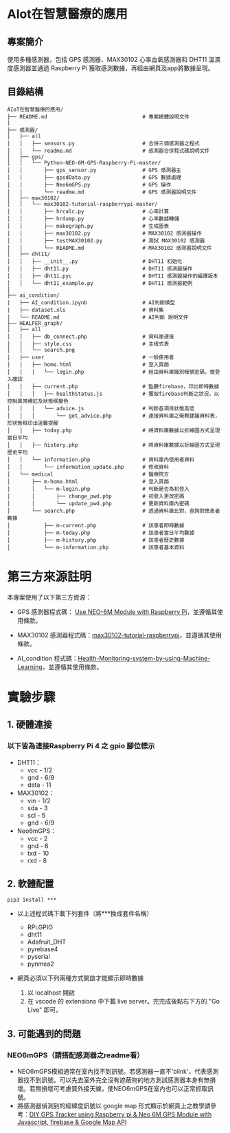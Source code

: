 # AIot在智慧醫療的應用

## 專案簡介
使用多種感測器，包括 GPS 感測器、MAX30102 心率血氧感測器和 DHT11 溫濕度感測器並通過 Raspberry Pi 獲取感測數據，再經由網頁及app將數據呈現。

## 目錄結構
```plaintext
AIoT在智慧醫療的應用/
├── README.md                               # 專案總體說明文件
|
├── 感測器/
│   ├── all
│   │   ├── sensors.py                      # 合併三個感測器之程式
│   │   └── readme.md                       # 感測器合併程式碼說明文件
│   ├── gps/
│   │   └── Python-NEO-6M-GPS-Raspberry-Pi-master/
│   │       ├── gps_sensor.py               # GPS 感測器主
│   │       ├── gpsdData.py                 # GPS 數據處理
│   │       ├── Neo6mGPS.py                 # GPS 操作
│   │       └── readme.md                   # GPS 感測器說明文件
│   ├── max30102/
│   │   └── max30102-tutorial-raspberrypi-master/
│   │       ├── hrcalc.py                   # 心率計算
│   │       ├── hrdump.py                   # 心率數據轉儲
│   │       ├── makegraph.py                # 生成圖表
│   │       ├── max30102.py                 # MAX30102 感測器操作
│   │       ├── testMAX30102.py             # 測試 MAX30102 感測器
│   │       └── README.md                   # MAX30102 感測器說明文件
│   ├── dht11/
│   │   ├── __init__.py                     # DHT11 初始化
│   │   ├── dht11.py                        # DHT11 感測器操作
│   │   ├── dht11.pyc                       # DHT11 感測器操作的編譯版本
│   │   └── dht11_example.py                # DHT11 感測器範例
|
├── ai_condition/
|   ├── AI_condition.ipynb                  # AI判斷模型
|   ├── dataset.xls                         # 資料集
│   └── README.md                           # AI判斷 說明文件
├── HEALPER_graph/
│   ├── all                     
│   │   ├── db_connect.php                  # 資料庫連接
│   │   ├── style.css                       # 主樣式表
│   │   └── search.png              
│   ├── user                                # 一般使用者                
│   │   ├── home.html                       # 登入頁面
│   │   │   └── login.php                   # 經由資料庫識別帳號密碼，做登入確認
│   │   ├── current.php                     # 監聽firebase，印出即時數據
│   │   │   ├── healthStatus.js             # 獲取firebase判斷之狀況，以控制異常標紅及狀態框變色
│   │   │   └── advice.js                   # 判斷各項目狀態高低
│   │   │       └── get_advice.php          # 連接資料庫之衛教建議資料表，於狀態框印出溫馨提醒
│   │   ├── today.php                       # 將資料庫數據以折線圖方式呈現當日平均
│   │   ├── history.php                     # 將資料庫數據以折線圖方式呈現歷史平均
│   │   └── information.php                 # 資料庫內使用者資料
│   │       └── information_update.php      # 修改資料
│   └── medical                             # 醫療院方
│       ├── m-home.html                     # 登入頁面
│       │   └── m-login.php                 # 判斷是否為初登入
│       │       ├── change_pwd.php          # 初登入更改密碼
│       │       └── update_pwd.php          # 更新資料庫內密碼
│       └── search.php                      # 透過資料庫比對，查詢對應患者數據
│           ├── m-current.php               # 該患者即時數據
│           ├── m-today.php                 # 該患者當日平均數據
│           ├── m-history.php               # 該患者歷史數據
│           └── m-information.php           # 該患者基本資料

```

# 第三方來源註明
本專案使用了以下第三方資源：
* GPS 感測器程式碼： [Use NEO-6M Module with Raspberry Pi](https://sparklers-the-makers.github.io/blog/robotics/use-neo-6m-module-with-raspberry-pi/)，並遵循其使用條款。

* MAX30102 感測器程式碼：[max30102-tutorial-raspberrypi](https://github.com/vrano714/max30102-tutorial-raspberrypi)，並遵循其使用條款。

* AI_condition 程式碼：[Health-Monitoring-system-by-using-Machine-Learning](https://github.com/Ramyadeveloper59/Health-Monitoring-system-by-using-Machine-Learning)，並遵循其使用條款。
# 實驗步驟

## 1. 硬體連接
### 以下皆為連接Raspberry Pi 4 之 gpio 腳位標示
* DHT11：
    * vcc - 1/2
    * gnd - 6/9
    * data - 11
* MAX30102：
    * vin - 1/2 
    * sda - 3 
    * scl - 5 
    * gnd - 6/9
* Neo6mGPS：
    * vcc - 2
    * gnd - 6
    * txd - 10
    * rxd - 8


## 2. 軟體配置
``` 
pip3 install ***
```
* 以上述程式碼下載下列套件（將***換成套件名稱）
    * RPi.GPIO
    * dht11
    * Adafruit_DHT
    * pyrebase4
    * pyserial
    * pynmea2


* 網頁必須以下列兩種方式開啟才能顯示即時數據
    1. 以 localhost 開啟
    2. 在 vscode 的 extensions 中下載 live server。完完成後點右下方的 "Go Live" 即可。


## 3. 可能遇到的問題
### NEO6mGPS（請搭配感測器之readme看）
* NEO6mGPS模組通常在室內找不到訊號。若感測器一直不'blink'，代表感測器找不到訊號。可以先去室外完全沒有遮蔽物的地方測試感測器本身有無損壞。若無損壞可考慮買外接天線，使NEO6mGPS在室內也可以正常抓取訊號。
* 將感測器偵測到的經緯度訊號以 google map 形式顯示於網頁上之教學請參考：[DIY GPS Tracker using Raspberry pi & Neo 6M GPS Module with Javascript, firebase & Google Map API](https://www.youtube.com/watch?v=l4QnAPgiD5Q&t=1185s) 
